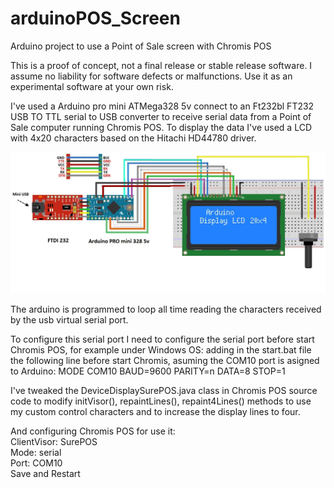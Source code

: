 # arduinoPOS_Screen
Arduino project to use a Point of Sale screen with Chromis POS

This is a proof of concept, not a final release or stable release software. I assume no liability for software defects or malfunctions. Use it as an experimental software at your own risk.

I've used a Arduino pro mini ATMega328 5v connect to an Ft232bl FT232 USB TO TTL serial to USB converter to receive serial data from
a Point of Sale computer running Chromis POS. To display the data I've used a  LCD with 4x20 characters based on the Hitachi HD44780 driver.

![Schematic](https://github.com/RndMnkIII/arduinoPOS_Screen/blob/master/schematic.jpg)

The arduino is programmed to loop all time reading the characters received by the usb virtual serial port.

To configure this serial port I need to configure the serial port before start Chromis POS, for example under Windows OS:
adding in the start.bat file the following line before start Chromis, asuming the COM10 port is asigned to Arduino:
MODE COM10 BAUD=9600 PARITY=n DATA=8 STOP=1

I've tweaked the DeviceDisplaySurePOS.java class in Chromis POS source code to modify initVisor(), repaintLines(), repaint4Lines() methods to use my custom control characters and to increase the display lines to four.



And configuring Chromis POS for use it:<br/>
ClientVisor: SurePOS<br/>
Mode: serial<br/>
Port: COM10<br/>
Save and Restart
